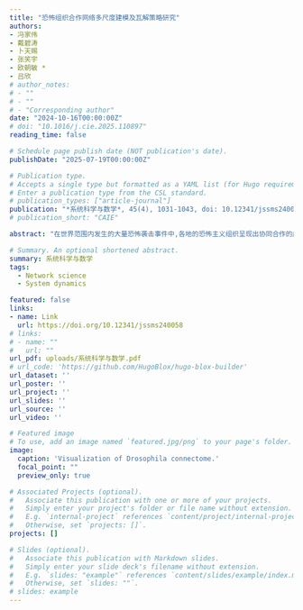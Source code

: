 ```yaml
---
title: "恐怖组织合作网络多尺度建模及瓦解策略研究"
authors:
- 冯家伟
- 戴碧涛
- 卜天赐
- 张笑宇
- 欧朝敏 *
- 吕欣
# author_notes:
# - ""
# - ""
# - "Corresponding author"
date: "2024-10-16T00:00:00Z"
# doi: "10.1016/j.cie.2025.110897"
reading_time: false

# Schedule page publish date (NOT publication's date).
publishDate: "2025-07-19T00:00:00Z"

# Publication type.
# Accepts a single type but formatted as a YAML list (for Hugo requirements).
# Enter a publication type from the CSL standard.
# publication_types: ["article-journal"]
publication: "*系统科学与数学*, 45(4), 1031-1043, doi: 10.12341/jssms240058"
# publication_short: "CAIE"

abstract: "在世界范围内发生的大量恐怖袭击事件中,各地的恐怖主义组织呈现出协同合作的趋势,对国际反恐工作提出了巨大的挑战.基于全球恐怖主义数据库GTD,本文从2001年至2018年全球发生的121,074起恐怖袭击事件中构建了恐怖组织合作演化网络,并对该网络进行时序拓扑结构分析.根据恐怖组织合作特性,将网络按照3年为一个时间切片进行划分,从多尺度对恐怖组织社团流动规律进行建模.分析结果表明,随着时间推移,恐怖组织合作网络的鲁棒性也在不断增强,因此有必要提出相应的策略对其进行瓦解.针对恐怖组织合作网络中影响力不断扩大的最大连通子网络,本文提出了一种基于社团结构的邻域中心性指标(CSNC)以度量最大连通片节点的重要性.基于该指标的网络瓦解策略在2001-2018年恐怖组织合作网络仿真实验中得到的R值与多种基准策略相比,最高降低了16.45%,证明基于CSNC的瓦解策略可以实现对恐怖分子合作网络更有效的瓦解."

# Summary. An optional shortened abstract.
summary: 系统科学与数学
tags:
  - Network science
  - System dynamics

featured: false
links:
- name: Link
  url: https://doi.org/10.12341/jssms240058
# links:
# - name: ""
#   url: ""
url_pdf: uploads/系统科学与数学.pdf
# url_code: 'https://github.com/HugoBlox/hugo-blox-builder'
url_dataset: ''
url_poster: ''
url_project: ''
url_slides: ''
url_source: ''
url_video: ''

# Featured image
# To use, add an image named `featured.jpg/png` to your page's folder. 
image:
  caption: 'Visualization of Drosophila connectome.'
  focal_point: ""
  preview_only: true

# Associated Projects (optional).
#   Associate this publication with one or more of your projects.
#   Simply enter your project's folder or file name without extension.
#   E.g. `internal-project` references `content/project/internal-project/index.md`.
#   Otherwise, set `projects: []`.
projects: []

# Slides (optional).
#   Associate this publication with Markdown slides.
#   Simply enter your slide deck's filename without extension.
#   E.g. `slides: "example"` references `content/slides/example/index.md`.
#   Otherwise, set `slides: ""`.
# slides: example
---
```


<!-- {{% callout note %}}
Click the *Cite* button above to demo the feature to enable visitors to import publication metadata into their reference management software.
{{% /callout %}}

{{% callout note %}}
Create your slides in Markdown - click the *Slides* button to check out the example.
{{% /callout %}} -->
<!-- 
Add the publication's **full text** or **supplementary notes** here. You can use rich formatting such as including [code, math, and images](https://docs.hugoblox.com/content/writing-markdown-latex/). -->

